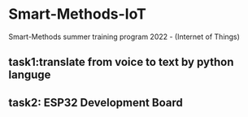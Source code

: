 # Smart-Methods-IoT
Smart-Methods summer training program 2022 - (Internet of Things)

task1:translate from voice to text by python languge
-------------------------------------------------------
task2: ESP32 Development Board
-----------------------------------------------------
